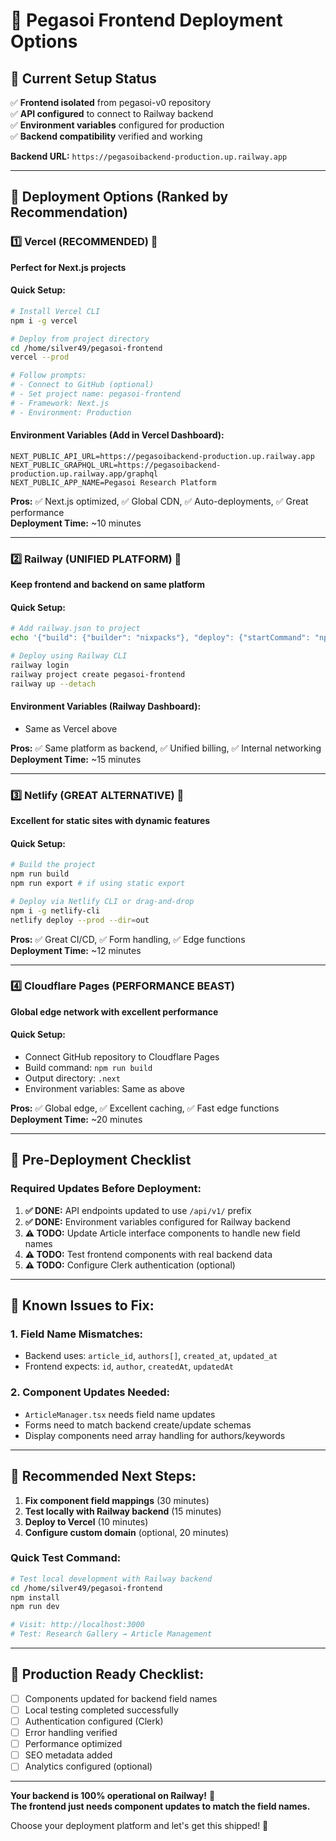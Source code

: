 # 🚀 Pegasoi Frontend Deployment Options

## 📍 Current Setup Status
✅ **Frontend isolated** from pegasoi-v0 repository  
✅ **API configured** to connect to Railway backend  
✅ **Environment variables** configured for production  
✅ **Backend compatibility** verified and working  

**Backend URL:** `https://pegasoibackend-production.up.railway.app`

---

## 🎯 Deployment Options (Ranked by Recommendation)

### 1️⃣ **Vercel (RECOMMENDED)** 🥇
**Perfect for Next.js projects**

#### Quick Setup:
```bash
# Install Vercel CLI
npm i -g vercel

# Deploy from project directory
cd /home/silver49/pegasoi-frontend
vercel --prod

# Follow prompts:
# - Connect to GitHub (optional)
# - Set project name: pegasoi-frontend
# - Framework: Next.js
# - Environment: Production
```

#### Environment Variables (Add in Vercel Dashboard):
```
NEXT_PUBLIC_API_URL=https://pegasoibackend-production.up.railway.app
NEXT_PUBLIC_GRAPHQL_URL=https://pegasoibackend-production.up.railway.app/graphql
NEXT_PUBLIC_APP_NAME=Pegasoi Research Platform
```

**Pros:** ✅ Next.js optimized, ✅ Global CDN, ✅ Auto-deployments, ✅ Great performance  
**Deployment Time:** ~10 minutes  

---

### 2️⃣ **Railway (UNIFIED PLATFORM)** 🥈
**Keep frontend and backend on same platform**

#### Quick Setup:
```bash
# Add railway.json to project
echo '{"build": {"builder": "nixpacks"}, "deploy": {"startCommand": "npm start"}}' > railway.json

# Deploy using Railway CLI
railway login
railway project create pegasoi-frontend
railway up --detach
```

#### Environment Variables (Railway Dashboard):
- Same as Vercel above

**Pros:** ✅ Same platform as backend, ✅ Unified billing, ✅ Internal networking  
**Deployment Time:** ~15 minutes  

---

### 3️⃣ **Netlify (GREAT ALTERNATIVE)** 🥉
**Excellent for static sites with dynamic features**

#### Quick Setup:
```bash
# Build the project
npm run build
npm run export # if using static export

# Deploy via Netlify CLI or drag-and-drop
npm i -g netlify-cli
netlify deploy --prod --dir=out
```

**Pros:** ✅ Great CI/CD, ✅ Form handling, ✅ Edge functions  
**Deployment Time:** ~12 minutes  

---

### 4️⃣ **Cloudflare Pages (PERFORMANCE BEAST)** 
**Global edge network with excellent performance**

#### Quick Setup:
- Connect GitHub repository to Cloudflare Pages
- Build command: `npm run build`
- Output directory: `.next`
- Environment variables: Same as above

**Pros:** ✅ Global edge, ✅ Excellent caching, ✅ Fast edge functions  
**Deployment Time:** ~20 minutes  

---

## 🔧 Pre-Deployment Checklist

### Required Updates Before Deployment:
1. **✅ DONE:** API endpoints updated to use `/api/v1/` prefix
2. **✅ DONE:** Environment variables configured for Railway backend
3. **⚠️ TODO:** Update Article interface components to handle new field names
4. **⚠️ TODO:** Test frontend components with real backend data
5. **⚠️ TODO:** Configure Clerk authentication (optional)

---

## 🚨 Known Issues to Fix:

### 1. Field Name Mismatches:
- Backend uses: `article_id`, `authors[]`, `created_at`, `updated_at`
- Frontend expects: `id`, `author`, `createdAt`, `updatedAt`

### 2. Component Updates Needed:
- `ArticleManager.tsx` needs field name updates
- Forms need to match backend create/update schemas
- Display components need array handling for authors/keywords

---

## 🎯 Recommended Next Steps:

1. **Fix component field mappings** (30 minutes)
2. **Test locally with Railway backend** (15 minutes)
3. **Deploy to Vercel** (10 minutes)
4. **Configure custom domain** (optional, 20 minutes)

### Quick Test Command:
```bash
# Test local development with Railway backend
cd /home/silver49/pegasoi-frontend
npm install
npm run dev

# Visit: http://localhost:3000
# Test: Research Gallery → Article Management
```

---

## 🌟 Production Ready Checklist:

- [ ] Components updated for backend field names
- [ ] Local testing completed successfully
- [ ] Authentication configured (Clerk)
- [ ] Error handling verified
- [ ] Performance optimized
- [ ] SEO metadata added
- [ ] Analytics configured (optional)

---

**Your backend is 100% operational on Railway!** 🎉  
**The frontend just needs component updates to match the field names.**

Choose your deployment platform and let's get this shipped! 🚢
